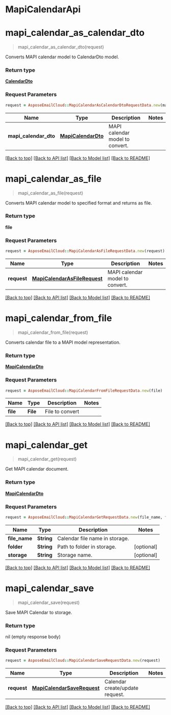 # MapiCalendarApi

<a name="mapi_calendar_as_calendar_dto"></a>
# **mapi_calendar_as_calendar_dto**
> mapi_calendar_as_calendar_dto(request)

Converts MAPI calendar model to CalendarDto model.             

### Return type

[**CalendarDto**](CalendarDto.md)

### Request Parameters
```ruby
request = AsposeEmailCloud::MapiCalendarAsCalendarDtoRequestData.new(mapi_calendar_dto)
```

Name | Type | Description  | Notes
------------- | ------------- | ------------- | -------------
 **mapi_calendar_dto** | [**MapiCalendarDto**](MapiCalendarDto.md)| MAPI calendar model to convert. | 

[[Back to top]](#) [[Back to API list]](README.md#documentation-for-api-endpoints) [[Back to Model list]](README.md#documentation-for-models) [[Back to README]](README.md)

<a name="mapi_calendar_as_file"></a>
# **mapi_calendar_as_file**
> mapi_calendar_as_file(request)

Converts MAPI calendar model to specified format and returns as file.             

### Return type

**file**

### Request Parameters
```ruby
request = AsposeEmailCloud::MapiCalendarAsFileRequestData.new(request)
```

Name | Type | Description  | Notes
------------- | ------------- | ------------- | -------------
 **request** | [**MapiCalendarAsFileRequest**](MapiCalendarAsFileRequest.md)| MAPI calendar model to convert. | 

[[Back to top]](#) [[Back to API list]](README.md#documentation-for-api-endpoints) [[Back to Model list]](README.md#documentation-for-models) [[Back to README]](README.md)

<a name="mapi_calendar_from_file"></a>
# **mapi_calendar_from_file**
> mapi_calendar_from_file(request)

Converts calendar file to a MAPI model representation.             

### Return type

[**MapiCalendarDto**](MapiCalendarDto.md)

### Request Parameters
```ruby
request = AsposeEmailCloud::MapiCalendarFromFileRequestData.new(file)
```

Name | Type | Description  | Notes
------------- | ------------- | ------------- | -------------
 **file** | **File**| File to convert | 

[[Back to top]](#) [[Back to API list]](README.md#documentation-for-api-endpoints) [[Back to Model list]](README.md#documentation-for-models) [[Back to README]](README.md)

<a name="mapi_calendar_get"></a>
# **mapi_calendar_get**
> mapi_calendar_get(request)

Get MAPI calendar document.             

### Return type

[**MapiCalendarDto**](MapiCalendarDto.md)

### Request Parameters
```ruby
request = AsposeEmailCloud::MapiCalendarGetRequestData.new(file_name, folder=folder, storage=storage)
```

Name | Type | Description  | Notes
------------- | ------------- | ------------- | -------------
 **file_name** | **String**| Calendar file name in storage. | 
 **folder** | **String**| Path to folder in storage. | [optional] 
 **storage** | **String**| Storage name. | [optional] 

[[Back to top]](#) [[Back to API list]](README.md#documentation-for-api-endpoints) [[Back to Model list]](README.md#documentation-for-models) [[Back to README]](README.md)

<a name="mapi_calendar_save"></a>
# **mapi_calendar_save**
> mapi_calendar_save(request)

Save MAPI Calendar to storage.             

### Return type

nil (empty response body)

### Request Parameters
```ruby
request = AsposeEmailCloud::MapiCalendarSaveRequestData.new(request)
```

Name | Type | Description  | Notes
------------- | ------------- | ------------- | -------------
 **request** | [**MapiCalendarSaveRequest**](MapiCalendarSaveRequest.md)| Calendar create/update request. | 

[[Back to top]](#) [[Back to API list]](README.md#documentation-for-api-endpoints) [[Back to Model list]](README.md#documentation-for-models) [[Back to README]](README.md)

